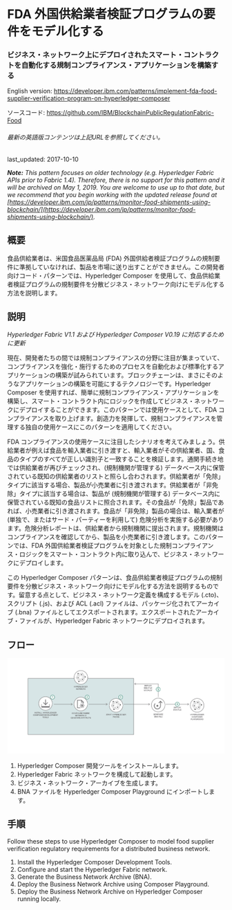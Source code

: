 # FDA 外国供給業者検証プログラムの要件をモデル化する

### ビジネス・ネットワーク上にデプロイされたスマート・コントラクトを自動化する規制コンプライアンス・アプリケーションを構築する

English version: https://developer.ibm.com/patterns/implement-fda-food-supplier-verification-program-on-hyperledger-composer
  
ソースコード: https://github.com/IBM/BlockchainPublicRegulationFabric-Food

###### 最新の英語版コンテンツは上記URLを参照してください。
last_updated: 2017-10-10

 
_**Note:** This pattern focuses on older technology (e.g. Hyperledger Fabric APIs prior to Fabric 1.4). Therefore, there is no support for this pattern and it will be archived on May 1, 2019. You are welcome to use up to that date, but we recommend that you begin working with the updated release found at [https://developer.ibm.com/jp/patterns/monitor-food-shipments-using-blockchain/](https://developer.ibm.com/jp/patterns/monitor-food-shipments-using-blockchain/)._

## 概要

食品供給業者は、米国食品医薬品局 (FDA) 外国供給者検証プログラムの規制要件に準拠していなければ、製品を市場に送り出すことができません。この開発者向けコード・パターンでは、Hyperledger Composer を使用して、食品供給業者検証プログラムの規制要件を分散ビジネス・ネットワーク向けにモデル化する方法を説明します。

## 説明

*Hyperledger Fabric V1.1 および Hyperledger Composer V0.19 に対応するために更新*

現在、開発者たちの間では規制コンプライアンスの分野に注目が集まっていて、コンプライアンスを強化・施行するためのプロセスを自動化および標準化するアプリケーションの構築が試みられています。ブロックチェーンは、まさにそのようなアプリケーションの構築を可能にするテクノロジーです。Hyperledger Composer を使用すれば、簡単に規制コンプライアンス・アプリケーションを構築し、スマート・コントラクト内にロジックを作成してビジネス・ネットワークにデプロイすることができます。このパターンでは使用ケースとして、FDA コンプライアンスを取り上げます。創造力を発揮して、規制コンプライアンスを管理する独自の使用ケースにこのパターンを適用してください。

FDA コンプライアンスの使用ケースに注目したシナリオを考えてみましょう。供給業者が例えば食品を輸入業者に引き渡すと、輸入業者がその供給業者、国、食品のタイプのすべてが正しい識別子と一致することを検証します。通関手続き地では供給業者が再びチェックされ、(規制機関が管理する) データベース内に保管されている既知の供給業者のリストと照らし合わされます。供給業者が「免除」タイプに該当する場合、製品が小売業者に引き渡されます。供給業者が「非免除」タイプに該当する場合は、製品が (規制機関が管理する) データベース内に保管されている既知の食品リストに照合されます。その食品が「免除」製品であれば、小売業者に引き渡されます。食品が「非免除」製品の場合は、輸入業者が (単独で、またはサード・パーティーを利用して) 危険分析を実施する必要があります。危険分析レポートは、供給業者から規制機関に提出されます。規制機関はコンプライアンスを確認してから、製品を小売業者に引き渡します。このパターンでは、FDA 外国供給業者検証プログラムを対象とした規制コンプライアンス・ロジックをスマート・コントラクト内に取り込んで、ビジネス・ネットワークにデプロイします。

この Hyperledger Composer パターンは、食品供給業者検証プログラムの規制要件を分散ビジネス・ネットワーク向けにモデル化する方法を説明するものです。留意する点として、ビジネス・ネットワーク定義を構成するモデル (.cto)、スクリプト (.js)、および ACL (.acl) ファイルは、パッケージ化されてアーカイブ (.bna) ファイルとしてエクスポートされます。エクスポートされたアーカイブ・ファイルが、Hyperledger Fabric ネットワークにデプロイされます。

## フロー

![フロー](./images/food-regulation-arch.png)

1. Hyperledger Composer 開発ツールをインストールします。
1. Hyperledger Fabric ネットワークを構成して起動します。
1. ビジネス・ネットワーク・アーカイブを生成します。
1. BNA ファイルを Hyperledger Composer Playground にインポートします。

## 手順

Follow these steps to use Hyperledger Composer to model food supplier verification regulatory requirements for a distributed business network.

1. Install the Hyperledger Composer Development Tools.
2. Configure and start the Hyperledger Fabric network.
3. Generate the Business Network Archive (BNA).
4. Deploy the Business Network Archive using Composer Playground.
5. Deploy the Business Network Archive on Hyperledger Composer running locally.
